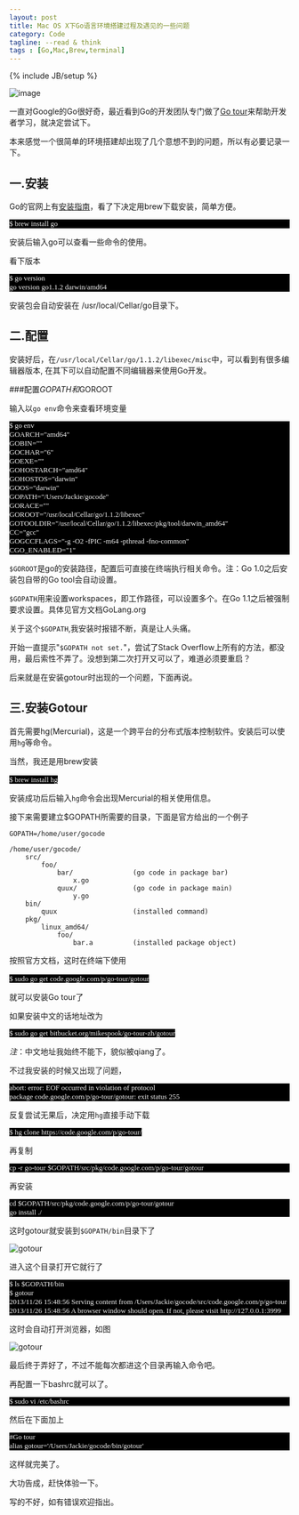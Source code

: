 ```yaml
---
layout: post
title: Mac OS X下Go语言环境搭建过程及遇见的一些问题
category: Code
tagline: --read & think
tags : [Go,Mac,Brew,terminal]
---
```

{% include JB/setup %}

![image](http://pic.yupoo.com/jok3r/Dlb48L3V/medish.jpg?resize=200%2C120)

一直对Google的Go很好奇，最近看到Go的开发团队专门做了[Go tour](https://code.google.com/p/go-tour)来帮助开发者学习，就决定尝试下。

本来感觉一个很简单的环境搭建却出现了几个意想不到的问题，所以有必要记录一下。 

## 一.安装

Go的官网上有[安装指南](http://golang.org/doc/install/)，看了下决定用brew下载安装，简单方便。

<p style="margin: 0px; font-size: 13px; font-family: Menlo; color: #f5f5f5; background-color: #000000;">$ brew install go</p>

安装后输入go可以查看一些命令的使用。

看下版本
<p style="margin: 0px; font-size: 13px; font-family: Menlo; color: #f5f5f5; background-color: #000000;">$ go version</p>
<p style="margin: 0px; font-size: 13px; font-family: Menlo; color: #f5f5f5; background-color: #000000;">go version go1.1.2 darwin/amd64</p>

安装包会自动安装在 /usr/local/Cellar/go目录下。

## 二.配置

安装好后，在`/usr/local/Cellar/go/1.1.2/libexec/misc`中，可以看到有很多编辑器版本, 在其下可以自动配置不同编辑器来使用Go开发。

###配置$GOPATH和$GOROOT

输入以`go env`命令来查看环境变量

<p style="margin: 0px; font-size: 13px; font-family: Menlo; color: #f5f5f5; background-color: #000000;">$ go env</p>
<p style="margin: 0px; font-size: 13px; font-family: Menlo; color: #f5f5f5; background-color: #000000;">GOARCH="amd64"</p>
<p style="margin: 0px; font-size: 13px; font-family: Menlo; color: #f5f5f5; background-color: #000000;">GOBIN=""</p>
<p style="margin: 0px; font-size: 13px; font-family: Menlo; color: #f5f5f5; background-color: #000000;">GOCHAR="6"</p>
<p style="margin: 0px; font-size: 13px; font-family: Menlo; color: #f5f5f5; background-color: #000000;">GOEXE=""</p>
<p style="margin: 0px; font-size: 13px; font-family: Menlo; color: #f5f5f5; background-color: #000000;">GOHOSTARCH="amd64"</p>
<p style="margin: 0px; font-size: 13px; font-family: Menlo; color: #f5f5f5; background-color: #000000;">GOHOSTOS="darwin"</p>
<p style="margin: 0px; font-size: 13px; font-family: Menlo; color: #f5f5f5; background-color: #000000;">GOOS="darwin"</p>
<p style="margin: 0px; font-size: 13px; font-family: Menlo; color: #f5f5f5; background-color: #000000;">GOPATH="/Users/Jackie/gocode"</p>
<p style="margin: 0px; font-size: 13px; font-family: Menlo; color: #f5f5f5; background-color: #000000;">GORACE=""</p>
<p style="margin: 0px; font-size: 13px; font-family: Menlo; color: #f5f5f5; background-color: #000000;">GOROOT="/usr/local/Cellar/go/1.1.2/libexec"</p>
<p style="margin: 0px; font-size: 13px; font-family: Menlo; color: #f5f5f5; background-color: #000000;">GOTOOLDIR="/usr/local/Cellar/go/1.1.2/libexec/pkg/tool/darwin_amd64"</p>
<p style="margin: 0px; font-size: 13px; font-family: Menlo; color: #f5f5f5; background-color: #000000;">CC="gcc"</p>
<p style="margin: 0px; font-size: 13px; font-family: Menlo; color: #f5f5f5; background-color: #000000;">GOGCCFLAGS="-g -O2 -fPIC -m64 -pthread -fno-common"</p>
<p style="margin: 0px; font-size: 13px; font-family: Menlo; color: #f5f5f5; background-color: #000000;">CGO_ENABLED="1"</p>

`$GOROOT`是go的安装路径，配置后可直接在终端执行相关命令。注：Go 1.0之后安装包自带的Go tool会自动设置。

`$GOPATH`用来设置workspaces，即工作路径，可以设置多个。在Go  1.1之后被强制要求设置。具体见官方文档GoLang.org

关于这个`$GOPATH`,我安装时报错不断，真是让人头痛。

开始一直提示"`$GOPATH not set.`"，尝试了Stack Overflow上所有的方法，都没用，最后索性不弄了。没想到第二次打开又可以了，难道必须要重启？

后来就是在安装gotour时出现的一个问题，下面再说。

## 三.安装Gotour 

首先需要hg(Mercurial)，这是一个跨平台的分布式版本控制软件。安装后可以使用`hg`等命令。

当然，我还是用brew安装

<p><span style="color: #f5f5f5; font-family: Menlo; font-size: 13px; background-color: #000000;">$ brew install hg</span> </p>

安装成功后后输入`hg`命令会出现Mercurial的相关使用信息。

接下来需要建立$GOPATH所需要的目录，下面是官方给出的一个例子

	GOPATH=/home/user/gocode
 
    /home/user/gocode/
        src/
            foo/
                bar/               (go code in package bar)
                    x.go
                quux/              (go code in package main)
                    y.go
        bin/
            quux                   (installed command)
        pkg/
            linux_amd64/
                foo/
                    bar.a          (installed package object)
按照官方文档，这时在终端下使用

<p><span style="color: #f5f5f5; font-family: Menlo; font-size: 13px; background-color: #000000;">$ sudo go get code.google.com/p/go-tour/gotour</span> </p>

就可以安装Go tour了

如果安装中文的话地址改为

<p><span style="color: #f5f5f5; font-family: Menlo; font-size: 13px; background-color: #000000;">$ sudo go get bitbucket.org/mikespook/go-tour-zh/gotour</span></p>

*注*：中文地址我始终不能下，貌似被qiang了。

不过我安装的时候又出现了问题，

<p style="margin: 0px; font-size: 13px; font-family: Menlo; color: #f5f5f5; background-color: #000000;">abort: error: EOF occurred in violation of protocol  </p>
<p style="margin: 0px; font-size: 13px; font-family: Menlo; color: #f5f5f5; background-color: #000000;">package code.google.com/p/go-tour/gotour: exit status 255 </p>

反复尝试无果后，决定用`hg`直接手动下载

<p><span style="color: #f5f5f5; font-family: Menlo; font-size: 13px; background-color: #000000;">$ hg clone https://code.google.com/p/go-tour/</span></p>

再复制

<p style="margin: 0px; font-size: 13px; font-family: Menlo; color: #f5f5f5; background-color: #000000;">cp -r go-tour $GOPATH/src/pkg/code.google.com/p/go-tour/gotour</p>

再安装

<p style="margin: 0px; font-size: 13px; font-family: Menlo; color: #f5f5f5; background-color: #000000;">cd $GOPATH/src/pkg/code.google.com/p/go-tour/gotour</p>
<p style="margin: 0px; font-size: 13px; font-family: Menlo; color: #f5f5f5; background-color: #000000;">go install ./</p>

这时gotour就安装到`$GOPATH/bin`目录下了

![gotour](http://pic.yupoo.com/jok3r/Dlb47kTH/medish.jpg)

进入这个目录打开它就行了

<p style="margin: 0px; font-size: 13px; font-family: Menlo; color: #f5f5f5; background-color: #000000;">$ ls $GOPATH/bin</p>
<p style="margin: 0px; font-size: 13px; font-family: Menlo; color: #f5f5f5; background-color: #000000;">$ gotour</p>
<p style="margin: 0px; font-size: 13px; font-family: Menlo; color: #f5f5f5; background-color: #000000;">2013/11/26 15:48:56 Serving content from /Users/Jackie/gocode/src/code.google.com/p/go-tour</p>
<p style="margin: 0px; font-size: 13px; font-family: Menlo; color: #f5f5f5; background-color: #000000;">2013/11/26 15:48:56 A browser window should open. If not, please visit http://127.0.0.1:3999</p>

这时会自动打开浏览器，如图

![gotour](http://pic.yupoo.com/jok3r/Dlb48CVp/medish.jpg)

最后终于弄好了，不过不能每次都进这个目录再输入命令吧。

再配置一下bashrc就可以了。

<p style="margin: 0px; font-size: 13px; font-family: Menlo; color: #f5f5f5; background-color: #000000;">$ sudo vi /etc/bashrc</p>

然后在下面加上

<p style="margin: 0px; font-size: 13px; font-family: Menlo; color: #f5f5f5; background-color: #000000;">#Go tour</p>
<p style="margin: 0px; font-size: 13px; font-family: Menlo; color: #f5f5f5; background-color: #000000;">alias gotour='/Users/Jackie/gocode/bin/gotour'</p>

这样就完美了。

大功告成，赶快体验一下。

写的不好，如有错误欢迎指出。